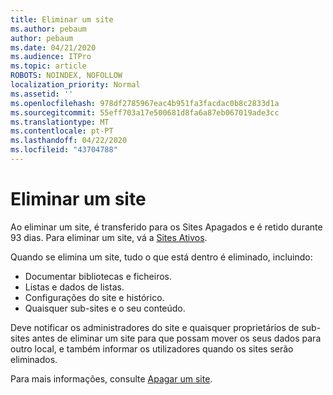 ```yaml
---
title: Eliminar um site
ms.author: pebaum
author: pebaum
ms.date: 04/21/2020
ms.audience: ITPro
ms.topic: article
ROBOTS: NOINDEX, NOFOLLOW
localization_priority: Normal
ms.assetid: ''
ms.openlocfilehash: 978df2785967eac4b951fa3facdac0b8c2833d1a
ms.sourcegitcommit: 55eff703a17e500681d8fa6a87eb067019ade3cc
ms.translationtype: MT
ms.contentlocale: pt-PT
ms.lasthandoff: 04/22/2020
ms.locfileid: "43704788"
---
```

# <a name="delete-a-site"></a>Eliminar um site

Ao eliminar um site, é transferido para os Sites Apagados e é retido durante 93 dias. Para eliminar um site, vá a [Sites Ativos](https://admin.microsoft.com/sharepoint?page=sitemanagement&modern=true). 

Quando se elimina um site, tudo o que está dentro é eliminado, incluindo:

- Documentar bibliotecas e ficheiros.
- Listas e dados de listas.
- Configurações do site e histórico.
- Quaisquer sub-sites e o seu conteúdo.

Deve notificar os administradores do site e quaisquer proprietários de sub-sites antes de eliminar um site para que possam mover os seus dados para outro local, e também informar os utilizadores quando os sites serão eliminados.

Para mais informações, consulte [Apagar um site](https://docs.microsoft.com/sharepoint/delete-site-collection).
